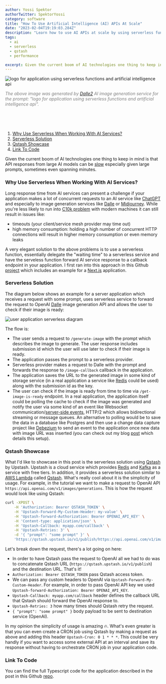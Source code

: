 ```yaml
---
author: Yossi Spektor
authorTwitter: SpektorYossi
category: software
title: "How To Use Artificial Intelligence (AI) APIs At Scale"
date: "2023-02-04T19:19:03.284Z"
description: "Learn how to use AI APIs at scale by using serverless functions to make asynchronous API requests"
tags:
  - ai
  - serverless
  - qstash
  - performance

excerpt: Given the current boom of AI technologies one thing to keep in mind is that API responses from large AI models can be slow...
---
```


![logo for application using serverless functions and artificial intelligence api](/images/blog/logo_for_application_using_serverless_functions_and_artificial_intelligence_api.png)
<div style="font-size:14px;font-style:italic;color:gray;padding-bottom:64px;">The above image was generated by <a href="https://openai.com/dall-e-2/">Dalle2</a> AI image generation service for the prompt: "logo for application using serverless functions and artificial intelligence api".</div>

1. [Why Use Serverless When Working With AI Services?](#why-serverless)
2. [Serverless Solution](#solution)
3. [Qstash Showcase](#qstash)
4. [Link To Code](#link-to-code)

Given the current boom of AI technologies one thing to keep in mind is that API responses from large AI models can be [slow](https://community.openai.com/t/open-ai-reponse-is-slow/22527) especially given large prompts, sometimes even spanning minutes.

### <a name="why-serverless"></a>Why Use Serverless When Working With AI Services?
Long response time from AI services can present a challenge if your application makes a lot of concurrent requests to an AI service like [ChatGPT](https://openai.com/blog/chatgpt/) and especially to image generation services like [Dalle](https://openai.com/dall-e-2/) or [Midjourney](https://midjourney.com/home/?callbackUrl=%2Fapp%2F). While you're less likely to run into [C10k problem](https://en.wikipedia.org/wiki/C10k_problem) with modern machines it can still result in issues like:

- timeouts (your client/service mesh provider may time out)
- high memory consumption: holding a high number of concurrent HTTP connections will result in higher memory consumption or even memory leaks

A very elegant solution to the above problems is to use a serverless function, essentially delegate the "waiting time" to a serverless service and have the serveless function forward AI service response to a callback endpoint in your application. I first ran into this approach in this Github [project](https://github.com/domeccleston/dalle-2) which includes an example for a [Next.js](https://nextjs.org) application. 

### <a name="solution"></a>Serverless Solution
The diagram below shows an example for a server application which receives a request with some prompt, uses serverless service to forward the request to OpenAI [Dalle](https://openai.com/dall-e-2/) image generation API and allows the user to check if their image is ready:

![user application serverless diagram](/images/blog/user-application-serverless-diagram.png)

The flow is:

- The user sends a request to `/generate-image` with the prompt which describes the image to generate. The user response includes submission id which the user will use later to check if their image is ready.
- The application passes the prompt to a serverless provider.
- Serverless provider makes a request to Dalle with the prompt and forwards the response to `/image-callback` callback in the application.
- The application saves the URL to the generated image in some kind of storage service (in a real application a service like [Redis](https://redis.io/) could be used) along with the submission id as the key.
- The user can check if the image is ready from time to time via `/get-image-is-ready` endpoint. In a real application, the application itself could be polling the cache to check if the image was generated and notify the user via some kind of an event like Websocket communication/[server-side events](https://developer.mozilla.org/en-US/docs/Web/API/Server-sent_events/Using_server-sent_events), HTTP/2 which allows bidirectional streaming or message queues. An alternative to polling would be to save the data in a database like Postgres and then use a change data capture project like [Debezium](https://debezium.io/) to send an event to the application once new data with image URL was inserted (you can check out my blog [post](https://www.spektor.dev/how-to-stream-postgres-mysql-changes-to-elasticsearch-via-kafka/) which details this setup).

### <a name="qstash"></a>Qstash Showcase
What I'd like to showcase in this post is the serverless solution using [Qstash](https://docs.upstash.com/qstash) by Upstash. Upstash is a cloud service which provides [Redis](https://redis.io/) and [Kafka](https://kafka.apache.org/) as a service with free tiers. In addition, it provides a serverless solution similar to [AWS Lambda](https://aws.amazon.com/lambda/) called [Qstash](https://docs.upstash.com/qstash). What's really cool about it is the simplicity of usage. For example, in the tutorial we want to make a request to OpenAI API `https://api.openai.com/v1/images/generations`. This is how the request would look like using Qstash:
```bash
curl -XPOST \
    -H 'Authorization: Bearer QSTASH_TOKEN' \
    -H 'Upstash-Forward-My-Custom-Header: my-value' \
    -H 'Upstash-forward-Authorization: Bearer OPENAI_API_KEY' \
    -H 'Content-type: application/json' \
    -H 'Upstash-Callback: myapp.com/callback' \
    -H 'Upstash-Retries: 3' \
    -d '{ "prompt": "some prompt" }' \
    'https://qstash.upstash.io/v1/publish/https://api.openai.com/v1/images/generations'
```

Let's break down the request, there's a lot going on here:
- In order to have Qstash pass the request to OpenAI all we had to do was to concatenate Qstash URL (`https://qstash.upstash.io/v1/publish`) and the destination URL. That's it!
- `Authorization: Bearer QSTASH_TOKEN` pass Qstash access token.
- We can pass any custom headers to OpenAI via `Upstash-Forward-My-Custom-Header`. For example, in order to pass OpenAI API key we used `Upstash-forward-Authorization: Bearer OPENAI_API_KEY`.
- `Upstash-Callback: myapp.com/callback` header defines the callback URL that Qstash should forward the OpenAI response to.
- `Upstash-Retries: 3` how many times should Qstash retry the request.
- `{ "prompt": "some prompt" }` body payload to be sent to destination service (OpenAI).

In my opinion the simplicity of usage is amazing 🔥. What's even greater is that you can even create a CRON job using Qstash by making a request as above and adding this header `Upstash-Cron: 0 1 * * *`. This could be very handly if you want to access some external API at an interval and save its response without having to orchestrate CRON job in your application code.

### <a name="link-to-code"></a>Link To Code
You can find the full Typescript code for the application described in the post in this Github [repo](https://github.com/yossisp/async-ai-image-generation). 